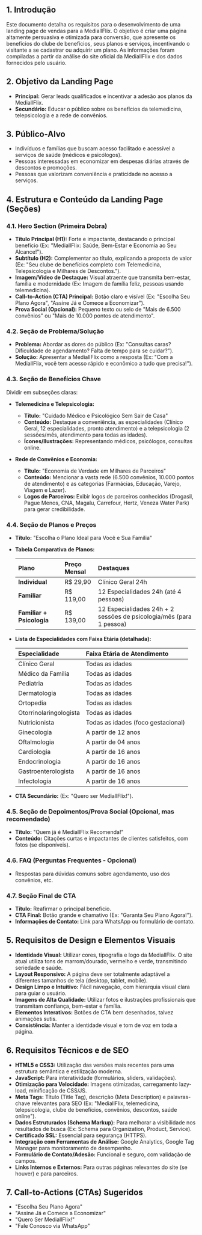 
## 1. Introdução

Este documento detalha os requisitos para o desenvolvimento de uma landing page de vendas para a MediallFlix. O objetivo é criar uma página altamente persuasiva e otimizada para conversão, que apresente os benefícios do clube de benefícios, seus planos e serviços, incentivando o visitante a se cadastrar ou adquirir um plano. As informações foram compiladas a partir da análise do site oficial da MediallFlix e dos dados fornecidos pelo usuário.

## 2. Objetivo da Landing Page

*   **Principal:** Gerar leads qualificados e incentivar a adesão aos planos da MediallFlix.
*   **Secundário:** Educar o público sobre os benefícios da telemedicina, telepsicologia e a rede de convênios.

## 3. Público-Alvo

*   Indivíduos e famílias que buscam acesso facilitado e acessível a serviços de saúde (médicos e psicólogos).
*   Pessoas interessadas em economizar em despesas diárias através de descontos e promoções.
*   Pessoas que valorizam conveniência e praticidade no acesso a serviços.

## 4. Estrutura e Conteúdo da Landing Page (Seções)

### 4.1. Hero Section (Primeira Dobra)

*   **Título Principal (H1):** Forte e impactante, destacando o principal benefício (Ex: "MediallFlix: Saúde, Bem-Estar e Economia ao Seu Alcance!").
*   **Subtítulo (H2):** Complementar ao título, explicando a proposta de valor (Ex: "Seu clube de benefícios completo com Telemedicina, Telepsicologia e Milhares de Descontos.").
*   **Imagem/Vídeo de Destaque:** Visual atraente que transmita bem-estar, família e modernidade (Ex: Imagem de família feliz, pessoas usando telemedicina).
*   **Call-to-Action (CTA) Principal:** Botão claro e visível (Ex: "Escolha Seu Plano Agora", "Assine Já e Comece a Economizar").
*   **Prova Social (Opcional):** Pequeno texto ou selo de "Mais de 6.500 convênios" ou "Mais de 10.000 pontos de atendimento".

### 4.2. Seção de Problema/Solução

*   **Problema:** Abordar as dores do público (Ex: "Consultas caras? Dificuldade de agendamento? Falta de tempo para se cuidar?").
*   **Solução:** Apresentar a MediallFlix como a resposta (Ex: "Com a MediallFlix, você tem acesso rápido e econômico a tudo que precisa!").

### 4.3. Seção de Benefícios Chave

Dividir em subseções claras:

*   **Telemedicina e Telepsicologia:**
    *   **Título:** "Cuidado Médico e Psicológico Sem Sair de Casa"
    *   **Conteúdo:** Destaque a conveniência, as especialidades (Clínico Geral, 12 especialidades, pronto atendimento) e a telepsicologia (2 sessões/mês, atendimento para todas as idades).
    *   **Ícones/Ilustrações:** Representando médicos, psicólogos, consultas online.

*   **Rede de Convênios e Economia:**
    *   **Título:** "Economia de Verdade em Milhares de Parceiros"
    *   **Conteúdo:** Mencionar a vasta rede (6.500 convênios, 10.000 pontos de atendimento) e as categorias (Farmácias, Educação, Varejo, Viagem e Lazer).
    *   **Logos de Parceiros:** Exibir logos de parceiros conhecidos (Drogasil, Pague Menos, CNA, Magalu, Carrefour, Hertz, Veneza Water Park) para gerar credibilidade.

### 4.4. Seção de Planos e Preços

*   **Título:** "Escolha o Plano Ideal para Você e Sua Família"
*   **Tabela Comparativa de Planos:**

    | Plano | Preço Mensal | Destaques |
    | :--- | :--- | :--- |
    | **Individual** | R$ 29,90 | Clínico Geral 24h |
    | **Familiar** | R$ 119,00 | 12 Especialidades 24h (até 4 pessoas) |
    | **Familiar + Psicologia** | R$ 139,00 | 12 Especialidades 24h + 2 sessões de psicologia/mês (para 1 pessoa) |

*   **Lista de Especialidades com Faixa Etária (detalhada):**

    | Especialidade | Faixa Etária de Atendimento |
    | :--- | :--- |
    | Clínico Geral | Todas as idades |
    | Médico da Família | Todas as idades |
    | Pediatria | Todas as idades |
    | Dermatologia | Todas as idades |
    | Ortopedia | Todas as idades |
    | Otorrinolaringologista | Todas as idades |
    | Nutricionista | Todas as idades (foco gestacional) |
    | Ginecologia | A partir de 12 anos |
    | Oftalmologia | A partir de 04 anos |
    | Cardiologia | A partir de 16 anos |
    | Endocrinologia | A partir de 16 anos |
    | Gastroenterologista | A partir de 16 anos |
    | Infectologia | A partir de 16 anos |

*   **CTA Secundário:** (Ex: "Quero ser MediallFlix!").

### 4.5. Seção de Depoimentos/Prova Social (Opcional, mas recomendado)

*   **Título:** "Quem já é MediallFlix Recomenda!"
*   **Conteúdo:** Citações curtas e impactantes de clientes satisfeitos, com fotos (se disponíveis).

### 4.6. FAQ (Perguntas Frequentes - Opcional)

*   Respostas para dúvidas comuns sobre agendamento, uso dos convênios, etc.

### 4.7. Seção Final de CTA

*   **Título:** Reafirmar o principal benefício.
*   **CTA Final:** Botão grande e chamativo (Ex: "Garanta Seu Plano Agora!").
*   **Informações de Contato:** Link para WhatsApp ou formulário de contato.

## 5. Requisitos de Design e Elementos Visuais

*   **Identidade Visual:** Utilizar cores, tipografia e logo da MediallFlix. O site atual utiliza tons de marrom/dourado, vermelho e verde, transmitindo seriedade e saúde.
*   **Layout Responsivo:** A página deve ser totalmente adaptável a diferentes tamanhos de tela (desktop, tablet, mobile).
*   **Design Limpo e Intuitivo:** Fácil navegação, com hierarquia visual clara para guiar o usuário.
*   **Imagens de Alta Qualidade:** Utilizar fotos e ilustrações profissionais que transmitam confiança, bem-estar e família.
*   **Elementos Interativos:** Botões de CTA bem desenhados, talvez animações sutis.
*   **Consistência:** Manter a identidade visual e tom de voz em toda a página.

## 6. Requisitos Técnicos e de SEO

*   **HTML5 e CSS3:** Utilização das versões mais recentes para uma estrutura semântica e estilização moderna.
*   **JavaScript:** Para interatividade (formulários, sliders, validações).
*   **Otimização para Velocidade:** Imagens otimizadas, carregamento lazy-load, minificação de CSS/JS.
*   **Meta Tags:** Título (Title Tag), descrição (Meta Description) e palavras-chave relevantes para SEO (Ex: "MediallFlix, telemedicina, telepsicologia, clube de benefícios, convênios, descontos, saúde online").
*   **Dados Estruturados (Schema Markup):** Para melhorar a visibilidade nos resultados de busca (Ex: Schema para Organization, Product, Service).
*   **Certificado SSL:** Essencial para segurança (HTTPS).
*   **Integração com Ferramentas de Análise:** Google Analytics, Google Tag Manager para monitoramento de desempenho.
*   **Formulário de Contato/Adesão:** Funcional e seguro, com validação de campos.
*   **Links Internos e Externos:** Para outras páginas relevantes do site (se houver) e para parceiros.

## 7. Call-to-Actions (CTAs) Sugeridos

*   "Escolha Seu Plano Agora"
*   "Assine Já e Comece a Economizar"
*   "Quero Ser MediallFlix!"
*   "Fale Conosco via WhatsApp"